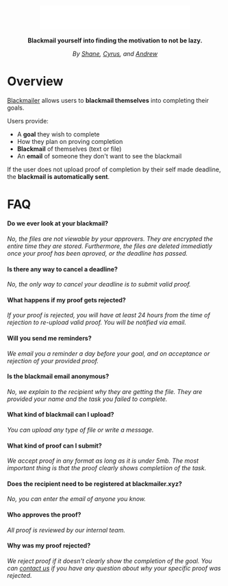 <p align="center">
  <a href="https://blackmailer.xyz/">
    <img width="350" src="https://raw.githubusercontent.com/cyficowley/blackmail/client-refactor/assets/logo.svg" />
  </a>
</p>

<p align="center">
  <b>
    Blackmail yourself into finding the motivation to not be lazy.
  </b>
</p>

<p align="center">
  <i>
  By <a href="https://github.com/shanefolden">Shane</a>, <a href="https://github.com/cyficowley">Cyrus</a>, and <a href="https://github.com/andyruwruw">Andrew</a>
  </i>
</p>

# Overview

[Blackmailer](https://blackmailer.xyz/) allows users to **blackmail themselves** into completing their goals.

Users provide:
- A **goal** they wish to complete
- How they plan on proving completion
- **Blackmail** of themselves (text or file)
- An **email** of someone they don't want to see the blackmail

If the user does not upload proof of completion by their self made deadline, the **blackmail is automatically sent**.

# FAQ

#### Do we ever look at your blackmail?

*No, the files are not viewable by your approvers. They are encrypted the entire time they are stored. Furthermore, the files are deleted immediatly once your proof has been aproved, or the deadline has passed.*

#### Is there any way to cancel a deadline?

*No, the only way to cancel your deadline is to submit valid proof.*

#### What happens if my proof gets rejected?

*If your proof is rejected, you will have at least 24 hours from the time of rejection to re-upload valid proof.  You will be notified via email.*

#### Will you send me reminders?

*We email you a reminder a day before your goal, and on acceptance or rejection of your provided proof.*

#### Is the blackmail email anonymous?

*No, we explain to the recipient why they are getting the file. They are provided your name and the task you failed to complete.*

#### What kind of blackmail can I upload?

*You can upload any type of file or write a message.*

#### What kind of proof can I submit?

*We accept proof in any format as long as it is under 5mb. The most important thing is that the proof clearly shows completiion of the task.*

#### Does the recipient need to be registered at blackmailer.xyz?

*No, you can enter the email of anyone you know.*

#### Who approves the proof?

*All proof is reviewed by our internal team.*

#### Why was my proof rejected?

*We reject proof if it doesn't clearly show the completion of the goal.  You can [contact us](cyficowley@gmail.com ) if you have any question about why your specific proof was rejected.*